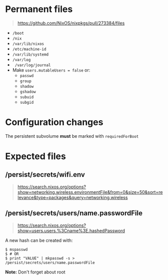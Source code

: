 # Permanent files

> https://github.com/NixOS/nixpkgs/pull/273384/files

- `/boot`
- `/nix`
- `/var/lib/nixos`
- `/etc/machine-id`
- `/var/lib/systemd`
- `/var/log`
- ` /var/log/journal`
- Make `users.mutableUsers = false` or:
  - `passwd`
  - `group`
  - `shadow`
  - `gshadow`
  - `subuid`
  - `subgid`

# Configuration changes

The persistent subvolume **must** be marked with `requiredForBoot`

# Expected files

## /persist/secrets/wifi.env

> https://search.nixos.org/options?show=networking.wireless.environmentFile&from=0&size=50&sort=relevance&type=packages&query=networking.wireless

## /persist/secrets/users/name.passwordFile

> https://search.nixos.org/options?show=users.users.%3Cname%3E.hashedPassword

A new hash can be created with:

```
$ mspasswd
$ # OR
$ print "VALUE" | mkpasswd -s > /persist/secrets/users/name.passwordFile
```

**Note:** Don't forget about root
